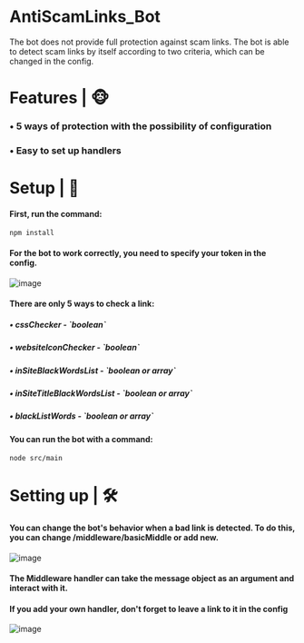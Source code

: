 <h1>AntiScamLinks_Bot</h1>
The bot does not provide full protection against scam links. The bot is able to detect scam links by itself according to two criteria, which can be changed in the config.

<h1>Features | 🐵</h1>
<h3>• 5 ways of protection with the possibility of configuration</h3>
<h3>• Easy to set up handlers </h3>

<h1>Setup | 🌱</h1>
<h4>First, run the command:</h4>

```
npm install
```

<h4>For the bot to work correctly, you need to specify your token in the config.</h4>

<img src="https://media.discordapp.net/attachments/866965472582828042/908431440251867146/unknown.png" alt="image"/>

<h4>There are only 5 ways to check a link:</h4>
<h5>• cssChecker  -  `boolean`</h5>
<h5>• websiteIconChecker  -  `boolean`</h5>
<h5>• inSiteBlackWordsList  -  `boolean or array`</h5>
<h5>• inSiteTitleBlackWordsList  -  `boolean or array`</h5>
<h5>• blackListWords  -  `boolean or array`</h5>

<h4>You can run the bot with a command:</h4>

```
node src/main
```

<h1>Setting up | 🛠</h1>

<h4>You can change the bot's behavior when a bad link is detected. To do this, you can change /middleware/basicMiddle or add new.</h4>
<img src="https://media.discordapp.net/attachments/895015757350596628/907187272603021352/Screenshot_11.png" alt="image"/>
<h4>The Middleware handler can take the message object as an argument and interact with it.</h4>
<h4>If you add your own handler, don't forget to leave a link to it in the config</h4>
<img src="https://cdn.discordapp.com/attachments/895015757350596628/907187898267344896/Screenshot_12.png" alt="image"/>